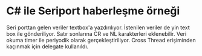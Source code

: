 C# ile Seriport haberleşme örneği
================
Seri porttan gelen veriler textbox'a yazdırılıyor. İstenilen veriler de yin text box ile gönderiliyor. Satır sonlarına CR ve NL karakterleri eklenebilir.
Veri okuma timer ile periyodik olarak gerçekleştiriliyor. Cross Thread erişiminden kaçınmak için delegate kullanıldı.

